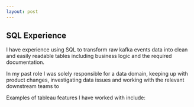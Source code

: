 ```yaml
---
layout: post
---
```

## SQL Experience

I have experience using SQL to transform raw kafka events data into clean and easily readable tables including business logic and the required documentation.

In my past role I was solely responsible for a data domain, keeping up with product changes, investigating data issues and working with the relevant downstream teams to 

Examples of tableau features I have worked with include: